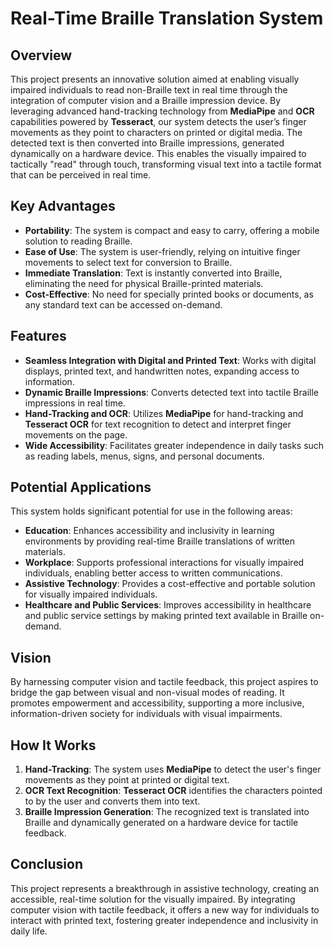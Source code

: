 # Real-Time Braille Translation System

## Overview

This project presents an innovative solution aimed at enabling visually impaired individuals to read non-Braille text in real time through the integration of computer vision and a Braille impression device. By leveraging advanced hand-tracking technology from **MediaPipe** and **OCR** capabilities powered by **Tesseract**, our system detects the user’s finger movements as they point to characters on printed or digital media. The detected text is then converted into Braille impressions, generated dynamically on a hardware device. This enables the visually impaired to tactically "read" through touch, transforming visual text into a tactile format that can be perceived in real time.

## Key Advantages

- **Portability**: The system is compact and easy to carry, offering a mobile solution to reading Braille.
- **Ease of Use**: The system is user-friendly, relying on intuitive finger movements to select text for conversion to Braille.
- **Immediate Translation**: Text is instantly converted into Braille, eliminating the need for physical Braille-printed materials.
- **Cost-Effective**: No need for specially printed books or documents, as any standard text can be accessed on-demand.

## Features

- **Seamless Integration with Digital and Printed Text**: Works with digital displays, printed text, and handwritten notes, expanding access to information.
- **Dynamic Braille Impressions**: Converts detected text into tactile Braille impressions in real time.
- **Hand-Tracking and OCR**: Utilizes **MediaPipe** for hand-tracking and **Tesseract OCR** for text recognition to detect and interpret finger movements on the page.
- **Wide Accessibility**: Facilitates greater independence in daily tasks such as reading labels, menus, signs, and personal documents.

## Potential Applications

This system holds significant potential for use in the following areas:

- **Education**: Enhances accessibility and inclusivity in learning environments by providing real-time Braille translations of written materials.
- **Workplace**: Supports professional interactions for visually impaired individuals, enabling better access to written communications.
- **Assistive Technology**: Provides a cost-effective and portable solution for visually impaired individuals.
- **Healthcare and Public Services**: Improves accessibility in healthcare and public service settings by making printed text available in Braille on-demand.

## Vision

By harnessing computer vision and tactile feedback, this project aspires to bridge the gap between visual and non-visual modes of reading. It promotes empowerment and accessibility, supporting a more inclusive, information-driven society for individuals with visual impairments.

## How It Works

1. **Hand-Tracking**: The system uses **MediaPipe** to detect the user's finger movements as they point at printed or digital text.
2. **OCR Text Recognition**: **Tesseract OCR** identifies the characters pointed to by the user and converts them into text.
3. **Braille Impression Generation**: The recognized text is translated into Braille and dynamically generated on a hardware device for tactile feedback.

## Conclusion

This project represents a breakthrough in assistive technology, creating an accessible, real-time solution for the visually impaired. By integrating computer vision with tactile feedback, it offers a new way for individuals to interact with printed text, fostering greater independence and inclusivity in daily life.
